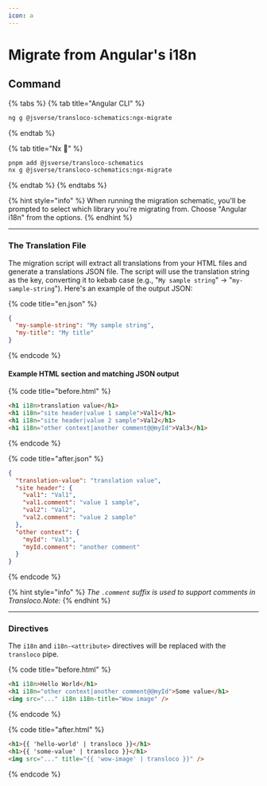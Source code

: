 ```yaml
---
icon: a
---
```


# Migrate from Angular's i18n

## Command

{% tabs %}
{% tab title="Angular CLI" %}

```bash
ng g @jsverse/transloco-schematics:ngx-migrate
```

{% endtab %}

{% tab title="Nx 🐋" %}

```bash
pnpm add @jsverse/transloco-schematics
nx g @jsverse/transloco-schematics:ngx-migrate
```

{% endtab %}
{% endtabs %}

{% hint style="info" %}
When running the migration schematic, you'll be prompted to select which library you're migrating from. Choose "Angular i18n" from the options.
{% endhint %}

---

### The Translation File

The migration script will extract all translations from your HTML files and generate a translations JSON file. The script will use the translation string as the key, converting it to kebab case (e.g., "`My sample string`" → "`my-sample-string`"). Here's an example of the output JSON:

{% code title="en.json" %}

```json
{
  "my-sample-string": "My sample string",
  "my-title": "My title"
}
```

{% endcode %}

#### **Example HTML section and matching JSON output**

{% code title="before.html" %}

```html
<h1 i18n>translation value</h1>
<h1 i18n="site header|value 1 sample">Val1</h1>
<h1 i18n="site header|value 2 sample">Val2</h1>
<h1 i18n="other context|another comment@@myId">Val3</h1>
```

{% endcode %}

{% code title="after.json" %}

```json
{
  "translation-value": "translation value",
  "site header": {
    "val1": "Val1",
    "val1.comment": "value 1 sample",
    "val2": "Val2",
    "val2.comment": "value 2 sample"
  },
  "other context": {
    "myId": "Val3",
    "myId.comment": "another comment"
  }
}
```

{% endcode %}

{% hint style="info" %}
&#x20;_The `.comment` suffix is used to support comments in Transloco.Note:_
{% endhint %}

---

### Directives

The `i18n` and `i18n-<attribute>` directives will be replaced with the `transloco` pipe.

{% code title="before.html" %}

```html
<h1 i18n>Hello World</h1>
<h1 i18n="other context|another comment@@myId">Some value</h1>
<img src="..." i18n i18n-title="Wow image" />
```

{% endcode %}

{% code title="after.html" %}

```html
<h1>{{ 'hello-world' | transloco }}</h1>
<h1>{{ 'some-value' | transloco }}</h1>
<img src="..." title="{{ 'wow-image' | transloco }}" />
```

{% endcode %}
